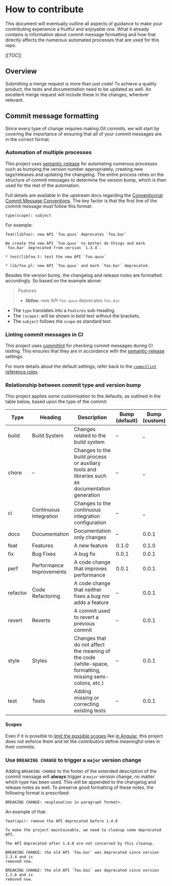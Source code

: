 # How to contribute

This document will eventually outline all aspects of guidance to make your
contributing experience a fruitful and enjoyable one. What it already contains
is information about commit message formatting and how that directly affects
the numerous automated processes that are used for this repo.

[[_TOC_]]

## Overview


Submitting a merge request is more than just code! To achieve a quality
product, the tests and documentation need to be updated as well. An excellent
merge request will include these in the changes, wherever relevant.


## Commit message formatting

Since every type of change requires making Git commits, we will start by
covering the importance of ensuring that all of your commit messages are in the
correct format.

### Automation of multiple processes

This project uses
[semantic-release](https://github.com/semantic-release/semantic-release) for
automating numerous processes such as bumping the version number appropriately,
creating new tags/releases and updating the changelog. The entire process
relies on the structure of commit messages to determine the version bump, which
is then used for the rest of the automation.

Full details are available in the upstream docs regarding
the [Conventionnal Commit Message Conventions](https://www.conventionalcommits.org/en/v1.0.0/).
The key factor is that the first line of the commit message must follow this format:

```
type(scope): subject
```

For example:

```
feat(libfoo): new API `foo.quux` deprecates `foo.bar`

We create the new API `foo.quux` to better do things and mark
`foo.bar` deprecated from version `1.3.4`.

* test/libfoo.t: test the new API `foo.quux`

* lib/foo.pl: new API `foo.quux` and mark `foo.bar` deprecated.
```

Besides the version bump, the changelog and release notes are formatted
accordingly. So based on the example above:

> Features
>
> - **libfoo**: new API `foo.quux` deprecates `foo.bar`

- The `type` translates into a `Features` sub-heading.
- The `(scope)`: will be shown in bold text without the brackets.
- The `subject` follows the `scope` as standard text.

### Linting commit messages in CI

This project uses
[commitlint](https://github.com/conventional-changelog/commitlint) for checking
commit messages during CI testing. This ensures that they are in accordance
with the
[semantic-release](https://github.com/semantic-release/semantic-release)
settings.

For more details about the default settings, refer back to
the [`commitlint` reference rules](https://conventional-changelog.github.io/commitlint/#/reference-rules).


### Relationship between commit type and version bump

This project applies some customisation to the defaults, as outlined in the
table below, based upon the type of the commit:

| Type     | Heading                  | Description                                                                                             | Bump (default) | Bump (custom) |
|----------|--------------------------|---------------------------------------------------------------------------------------------------------|----------------|---------------|
| build    | Build System             | Changes related to the build system                                                                     | –              | _             |
| chore    | –                        | Changes to the build process or auxiliary tools and libraries such as documentation generation          | –              | _             |
| ci       | Continuous Integration   | Changes to the continuous integration configuration                                                     | –              | _             |
| docs     | Documentation            | Documentation only changes                                                                              | –              | 0.0.1         |
| feat     | Features                 | A new feature                                                                                           | 0.1.0          | 0.1.0         |
| fix      | Bug Fixes                | A bug fix                                                                                               | 0.0.1          | 0.0.1         |
| perf     | Performance Improvements | A code change that improves performance                                                                 | 0.0.1          | 0.0.1         |
| refactor | Code Refactoring         | A code change that neither fixes a bug nor adds a feature                                               | –              | 0.0.1         |
| revert   | Reverts                  | A commit used to revert a previous commit                                                               | –              | 0.0.1         |
| style    | Styles                   | Changes that do not affect the meaning of the code (white-space, formatting, missing semi-colons, etc.) | –              | 0.0.1         |
| test     | Tests                    | Adding missing or correcting existing tests                                                             | –              | 0.0.1         |


#### Scopes

Even if it is possible to
[limit the possible scopes](https://github.com/conventional-changelog/commitlint/blob/master/docs/reference-rules.md#scope-enum)
like [in Angular](https://github.com/angular/angular/blob/master/CONTRIBUTING.md#scope),
this project does not enforce them and let the contributors define meaningful
ones in their commits.

### Use `BREAKING CHANGE` to trigger a `major` version change

Adding `BREAKING CHANGE` to the footer of the extended description of the
commit message will **always** trigger a `major` version change, no matter
which type has been used. This will be appended to the changelog and release
notes as well. To preserve good formatting of these notes, the following format
is prescribed:

```
BREAKING CHANGE: <explanation in paragraph format>.
```

An example of that:

```
feat(api): remove the API deprecated before 1.4.0

To make the project maintainable, we need to cleanup some deprecated
API.

The API deprecated after 1.4.0 are not concerned by this cleanup.

BREAKING CHANGE: the old API `foo.bar` was deprecated since version 1.3.4 and is
removed now.

BREAKING CHANGE: the old API `foo.baz` was deprecated since version 1.2.6 and is
removed now.
```
